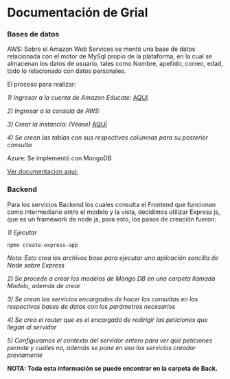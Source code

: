 # Documentación de Grial

### Bases de datos

AWS: Sobre el Amazon Web Services se montó una base de datos relacionada con el motor de MySql propio de la plataforma, en la cual se almacenan los datos de usuario, tales como Nombre, apellido, correo, edad, todo lo relacionado con datos personales.

El proceso para realizar:

*1) Ingresar a la cuenta de Amazon Educate:*
[AQUI](https://www.awseducate.com/signin/SiteLogin?sc_ichannel=so&sc_icategory=abtest&sc_iname=awswt-8&sc_iurl=aws-educate&sc_iversion=hero-cta-login-control)

*2) Ingresar a la consola de AWS:*

*3) Crear la instancia: (Véase)*
[AQUÍ](https://docs.aws.amazon.com/AmazonRDS/latest/UserGuide/CHAP_Tutorials.WebServerDB.CreateDBInstance.html)

*4) Se crean las tablas con sus respectivas columnas para su posterior consulta*

Azure: Se implementó con MongoDB

[Ver documentacion aquí:](https://www.mongodb.com/cloud/atlas/azure-mongodb?lang=es-es)

### Backend

Para los servicios Backend los cuales consulta el Frontend que funcionan como intermediario entre el modelo y la vista, decidimos utilizar Express js, que es un framework de node js, para esto, los pasos de creación fueron:

*1) Ejecutar*
``` shell script
npmx create-express-app
```
*Nota: Esto crea los archivos base para ejecutar una aplicación sencilla de Node sobre Express*

*2) Se procede a crear los modelos de Mongo DB en una carpeta llamada Modelo, además de crear*

*3) Se crean los servicios encargados de hacer las consultas en las respectivas bases de datos con los parámetros necesarios*

*4) Se crea el router que es el encargado de redirigir las peticiones que llegan al servidor*

*5) Configuramos el contexto del servidor entero para ver qué peticiones permite y cuáles no, además se pone en uso los servicios creador previamente*

**NOTA: Toda esta información se puede encontrar en la carpeta de Back.**








